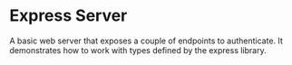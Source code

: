 # Express Server

A basic web server that exposes a couple of endpoints to authenticate. It demonstrates how to work with types defined by the express library.
